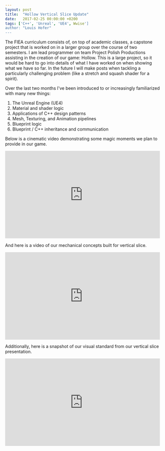 ```yaml
---
layout: post
title:  "Hollow Vertical Slice Update"
date:   2017-02-25 00:00:00 +0200
tags: ['C++', 'Unreal', 'UE4', Wwise']
author: "Louis Hofer"
---
```


The FIEA curriculum consists of, on top of academic classes, a capstone project that is worked on in a larger group over the course of two semesters.
I am lead programmer on team Project Polish Productions assisting in the creation of our game: Hollow.
This is a large project, so it would be hard to go into details of what I have worked on when showing what we have so far.
In the future I will make posts when tackling a particularly challenging problem (like a stretch and squash shader for a spirit).

Over the last two months I've been introduced to or increasingly familiarized with many new things:
1. The Unreal Engine (UE4)
1. Material and shader logic
1. Applications of C++ design patterns
1. Mesh, Texturing, and Animation pipelines
1. Blueprint logic
1. Blueprint / C++ inheritance and communication

Below is a cinematic video demonstrating some magic moments we plan to provide in our game.

<div style="position:relative;height:0;padding-bottom:56.25%"><iframe src="https://www.youtube.com/embed/mj0g4Abpfo8?ecver=2" style="position:absolute;width:100%;height:100%;left:0" width="640" height="360" frameborder="0" allowfullscreen></iframe></div>

And here is a video of our mechanical concepts built for vertical slice.

<div style="position:relative;height:0;padding-bottom:56.25%"><iframe src="https://www.youtube.com/embed/LHokQj1zVvg?ecver=2" style="position:absolute;width:100%;height:100%;left:0" width="640" height="360" frameborder="0" allowfullscreen></iframe></div>

Additionally, here is a snapshot of our visual standard from our vertical slice presentation.

<div style="position:relative;height:0;padding-bottom:56.25%"><iframe src="https://www.youtube.com/embed/gv8NyqrPPb8?ecver=2" style="position:absolute;width:100%;height:100%;left:0" width="640" height="360" frameborder="0" allowfullscreen></iframe></div>